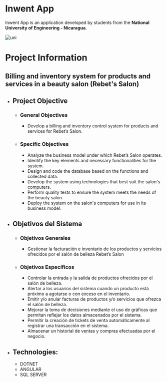 # Inwent App

Inwent App is an application developed by students from the **National University of Engineering - Nicaragua**.

![uni](https://www.pnguniverse.com/wp-content/uploads/2021/04/UNI-Nicaragua-1.png)

# Project Information
## Billing and inventory system for products and services in a beauty salon (Rebet's Salon)
- ## Project Objective
  - ### General Objectives
    - Develop a billing and inventory control system for products and services for Rebet’s Salon.
  - ### Specific Objectives
    - Analyze the business model under which Rebet’s Salon operates.
    - Identify the key elements and necessary functionalities for the system.
    - Design and code the database based on the functions and collected data.
    - Develop the system using technologies that best suit the salon's computers.
    - Perform quality tests to ensure the system meets the needs of the beauty salon.
    - Deploy the system on the salon's computers for use in its business model.


- ## Objetivos del Sistema
  - ### Objetivos Generales
    - Gestionar la facturación e inventario de los productos y servicios ofrecidos por el salón de belleza Rebet’s Salon
  - ### Objetivos Específicos
    - Controlar la entrada y la salida de productos ofrecidos por el salón de belleza.
    - Alertar a los usuarios del sistema cuando un producto está próximo a agotarse o con exceso en el inventario.
    - Emitir y/o anular facturas de productos y/o servicios que ofrezca el salón de belleza.
    - Mejorar la toma de decisiones mediante el uso de gráficas que permitan reflejar los datos almacenados por el sistema.
    - Permitir la creación de tickets de venta automáticamente al registrar una transacción en el sistema.
    - Almacenar un historial de ventas y compras efectuadas por el negocio.

- ## Technologies:
  - DOTNET
  - ANGULAR
  - SQL SERVER
